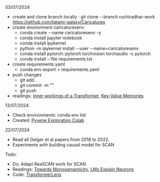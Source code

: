 03/07/2024

- create and clone branch locally : git clone --branch ruchiradhar-work https://github.com/tatami-galaxy/Caricatures
- create environment caricaturesenv
    - conda create --name caricaturesenv -y
    - conda install jupyter notebook
    - conda install ipykernel
    - python -m ipykernel install --user --name=caricaturesenv
    - conda install pytorch::pytorch torchvision torchaudio -c pytorch
    - conda install --file requirements.txt
- create requirements.yaml
    - conda env export > requirements.yaml
- push changes
    - git add .
    - git commit -m ""
    - git push 
- readings: [Inner workings of a Transformer](https://levelup.gitconnected.com/understanding-transformers-from-start-to-end-a-step-by-step-math-example-16d4e64e6eb1), [Key-Value Memories]()


13/07/2024
- Check environments: conda env list
- Created: [Pyvene Exploration Colab](https://colab.research.google.com/drive/1QZlOqEKFd334qKwzHyxCDmQywGHcCF_4#scrollTo=e08304ea)

22/07/2024
- Read all Geiger et al papers from 2018 to 2022. 
- Experiments with building causal model for SCAN

Todo: 
- Do: Adapt ReaSCAN work for SCAN
- Readings: [Towards Monosemanticity](https://transformer-circuits.pub/2023/monosemantic-features), [LMs Explain Neurons](https://openaipublic.blob.core.windows.net/neuron-explainer/paper/index.html)
- Code: [TransformerLens](https://github.com/TransformerLensOrg/TransformerLens)

